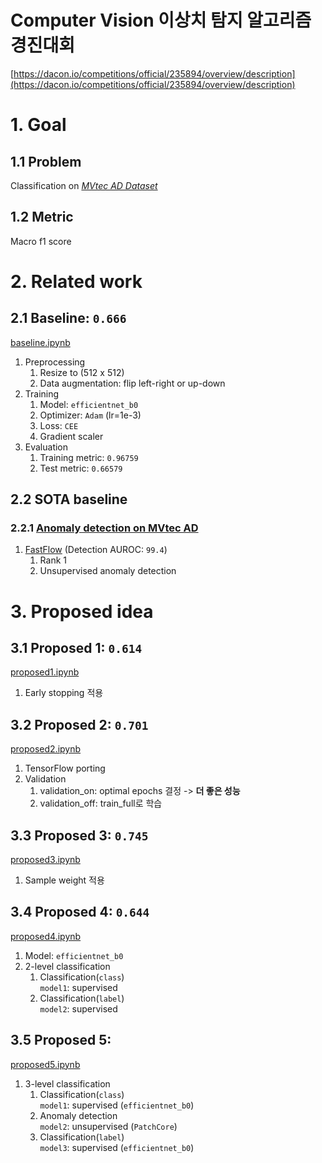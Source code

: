 # Computer Vision 이상치 탐지 알고리즘 경진대회
[https://dacon.io/competitions/official/235894/overview/description](https://dacon.io/competitions/official/235894/overview/description)


# 1. Goal
## 1.1 Problem
Classification on [*MVtec AD Dataset*](https://www.mvtec.com/company/research/datasets/mvtec-ad)

## 1.2 Metric
Macro f1 score


# 2. Related work
## 2.1 Baseline: `0.666`
[baseline.ipynb](baseline.ipynb)

1. Preprocessing
   1. Resize to (512 x 512)
   2. Data augmentation: flip left-right or up-down
2. Training
   1. Model: `efficientnet_b0`
   2. Optimizer: `Adam` (lr=1e-3)
   3. Loss: `CEE`
   4. Gradient scaler
3. Evaluation
   1. Training metric: `0.96759`
   2. Test metric: `0.66579`

## 2.2 SOTA baseline
### 2.2.1 [Anomaly detection on MVtec AD](https://paperswithcode.com/sota/anomaly-detection-on-mvtec-ad)
1. [FastFlow](https://github.com/gathierry/FastFlow) (Detection AUROC: `99.4`)
   1. Rank 1
   2. Unsupervised anomaly detection


# 3. Proposed idea
## 3.1 Proposed 1: `0.614`
[proposed1.ipynb](proposed1.ipynb)
1. Early stopping 적용


## 3.2 Proposed 2: `0.701`
[proposed2.ipynb](proposed2.ipynb)
1. TensorFlow porting
2. Validation
   1. validation_on: optimal epochs 결정 -> **더 좋은 성능**
   2. validation_off: train_full로 학습


## 3.3 Proposed 3: `0.745`
[proposed3.ipynb](proposed3.ipynb)
1. Sample weight 적용


## 3.4 Proposed 4: `0.644`
[proposed4.ipynb](proposed4.ipynb)
1. Model: `efficientnet_b0`
2. 2-level classification
   1. Classification(`class`) \
      `model1`: supervised
   2. Classification(`label`) \
      `model2`: supervised

## 3.5 Proposed 5:
[proposed5.ipynb](proposed5.ipynb)
1. 3-level classification
   1. Classification(`class`) \
      `model1`: supervised (`efficientnet_b0`)
   2. Anomaly detection \
      `model2`: unsupervised (`PatchCore`)
   3. Classification(`label`) \
      `model3`: supervised (`efficientnet_b0`)
